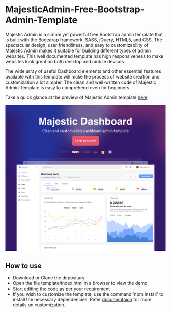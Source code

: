 # MajesticAdmin-Free-Bootstrap-Admin-Template

Majestic Admin is a simple yet powerful free Bootstrap admin template that is built with the Bootstrap framework, SASS, jQuery, HTML5, and CSS. The spectacular design, user friendliness, and easy to customizability of Majestic Admin makes it suitable for building different types of admin websites. This well documented template has high responsiveness to make websites look great on both desktop and mobile devices.

The wide array of useful Dashboard elements and other essential features available with this template will make the process of website creation and customization a lot simpler. The clean and well-written code of Majestic Admin Template is easy to comprehend even for beginners.

Take a quick glance at the preview of Majestic Admin template [here](http://www.bootstrapdash.com/demo/majestic-free/template/index.html)

[![N|Solid](preview.png)](http://www.bootstrapdash.com/demo/majestic-free/template/index.html)


<h2>How to use </h2>

<ul>
  <li>
    Download or Clone the depositary
  </li>
  <li>
    Open the file template/index.html in a browser to view the demo
  </li>
  <li>
    Start editing the code as per your requirement
  </li>
  <li>
    If you wish to customize the template, use the command 'npm install' to install the necessary dependencies. Refer <a href="http://www.bootstrapdash.com/demo/majestic-free/template/documentation/documentation.html">documentaion</a> for more details on customization.
  </li>
</ul>
